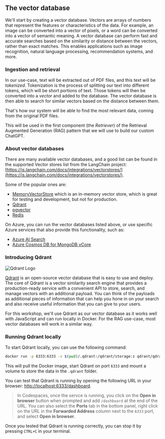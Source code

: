 ## The vector database

We'll start by creating a vector database. Vectors are arrays of numbers that represent the features or characteristics of the data. For example, an image can be converted into a vector of pixels, or a word can be converted into a vector of semantic meaning. A vector database can perform fast and accurate searches based on the similarity or distance between the vectors, rather than exact matches. This enables applications such as image recognition, natural language processing, recommendation systems, and more.

### Ingestion and retrieval

In our use-case, text will be extracted out of PDF files, and this text will be *tokenized*. Tokenization is the process of splitting our text into different tokens, which will be short portions of text. Those tokens will then be converted into a *vector* and added to the database. The vector database is then able to search for similar vectors based on the distance between them.

That's how our system will be able to find the most relevant data, coming from the original PDF files.

This will be used in the first component (the *Retriever*) of the Retrieval Augmented Generation (RAG) pattern that we will use to build our custom ChatGPT.

### About vector databases

There are many available vector databases, and a good list can be found in the supported Vector stores list from the LangChain project: [https://js.langchain.com/docs/integrations/vectorstores/](https://js.langchain.com/docs/integrations/vectorstores/).

Some of the popular ones are:

- [MemoryVectorStore](https://js.langchain.com/docs/integrations/vectorstores/memory) which is an in-memory vector store, which is great for testing and development, but not for production.
- [Qdrant](https://qdrant.tech/)
- [pgvector](https://github.com/pgvector/pgvector)
- [Redis](https://redis.io)

On Azure, you can run the vector databases listed above, or use specific Azure services that also provide this functionality, such as:

- [Azure AI Search](https://azure.microsoft.com/services/search/)
- [Azure Cosmos DB for MongoDB vCore](https://learn.microsoft.com/azure/cosmos-db/mongodb/vcore/)

### Introducing Qdrant

![Qdrant Logo](./assets/qdrant-logo.png)

[Qdrant](https://qdrant.tech/) is an open-source vector database that is easy to use and deploy. The core of Qdrant is a vector similarity search engine that provides a production-ready service with a convenient API to store, search, and manage vectors with an additional payload. You can think of the payloads as additional pieces of information that can help you hone in on your search and also receive useful information that you can give to your users.

For this workshop, we'll use Qdrant as our vector database as it works well with JavaScript and can run locally in Docker. For the RAG use-case, most vector databases will work in a similar way.

### Running Qdrant locally

To start Qdrant locally, you can use the following command:

```bash
docker run -p 6333:6333 -v $(pwd)/.qdrant:/qdrant/storage:z qdrant/qdrant:v1.7.3
```

This will pull the Docker image, start Qdrant on port `6333` and mount a volume to store the data in the `.qdrant` folder.

You can test that Qdrant is running by opening the following URL in your browser: [http://localhost:6333/dashboard](http://localhost:6333/dashboard).

<div class="tip" data-title="tip">

> In Codespaces, once the servce is running, you click on the **Open in browser** button when prompted and add `/dashboard` at the end of the URL.
> You can also select the **Ports** tab in the bottom panel, right click on the URL in the **Forwarded Address** column next to the `6333` port, and select **Open in browser**.

</div>

Once you tested that Qdrant is running correctly, you can stop it by pressing `CTRL+C` in your terminal.

